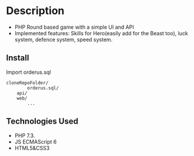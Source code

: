# Description

- PHP Round based game with a simple UI and API
- Implemented features: Skills for Hero(easily add for the Beast too), luck system, defence system, speed system.

## Install
Import orderus.sql

  	cloneRepoFolder/
            orderus.sql/
	    api/
	    web/
            ...
## Technologies Used
- PHP 7.3.
- JS ECMAScript 6
- HTML5&CSS3

